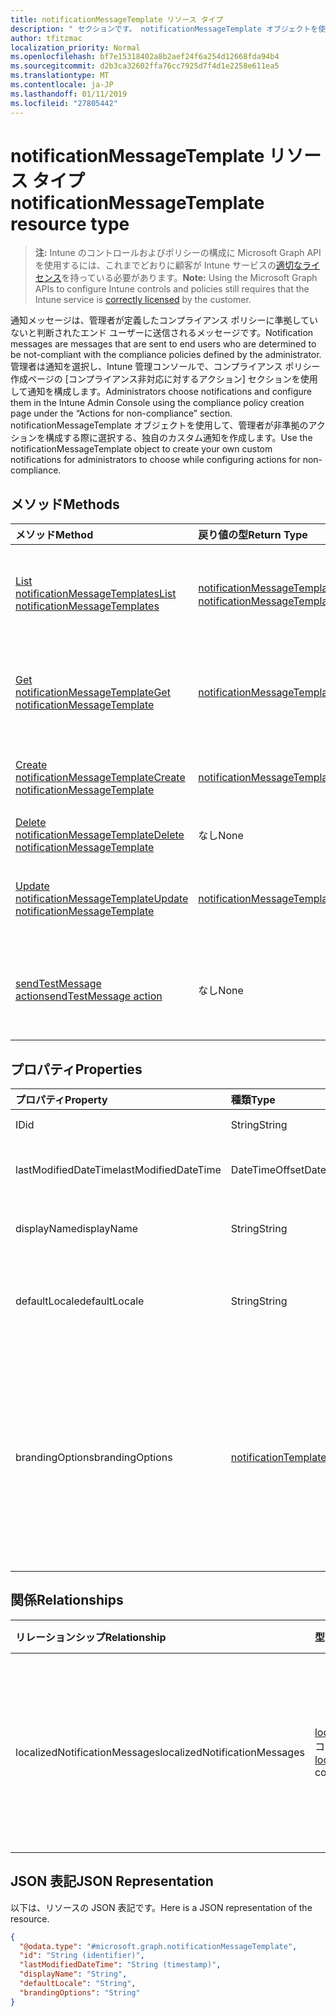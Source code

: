 ```yaml
---
title: notificationMessageTemplate リソース タイプ
description: " セクションです。 notificationMessageTemplate オブジェクトを使用して、管理者が非準拠のアクションを構成する際に選択する、独自のカスタム通知を作成します。"
author: tfitzmac
localization_priority: Normal
ms.openlocfilehash: bf7e15318402a8b2aef24f6a254d12668fda94b4
ms.sourcegitcommit: d2b3ca32602ffa76cc7925d7f4d1e2258e611ea5
ms.translationtype: MT
ms.contentlocale: ja-JP
ms.lasthandoff: 01/11/2019
ms.locfileid: "27805442"
---
```

# <a name="notificationmessagetemplate-resource-type"></a><span data-ttu-id="2bd75-104">notificationMessageTemplate リソース タイプ</span><span class="sxs-lookup"><span data-stu-id="2bd75-104">notificationMessageTemplate resource type</span></span>

> <span data-ttu-id="2bd75-105">**注:** Intune のコントロールおよびポリシーの構成に Microsoft Graph API を使用するには、これまでどおりに顧客が Intune サービスの[適切なライセンス](https://go.microsoft.com/fwlink/?linkid=839381)を持っている必要があります。</span><span class="sxs-lookup"><span data-stu-id="2bd75-105">**Note:** Using the Microsoft Graph APIs to configure Intune controls and policies still requires that the Intune service is [correctly licensed](https://go.microsoft.com/fwlink/?linkid=839381) by the customer.</span></span>

<span data-ttu-id="2bd75-106">通知メッセージは、管理者が定義したコンプライアンス ポリシーに準拠していないと判断されたエンド ユーザーに送信されるメッセージです。</span><span class="sxs-lookup"><span data-stu-id="2bd75-106">Notification messages are messages that are sent to end users who are determined to be not-compliant with the compliance policies defined by the administrator.</span></span> <span data-ttu-id="2bd75-107">管理者は通知を選択し、Intune 管理コンソールで、コンプライアンス ポリシー作成ページの [コンプライアンス非対応に対するアクション] セクションを使用して通知を構成します。</span><span class="sxs-lookup"><span data-stu-id="2bd75-107">Administrators choose notifications and configure them in the Intune Admin Console using the compliance policy creation page under the “Actions for non-compliance” section.</span></span> <span data-ttu-id="2bd75-108">notificationMessageTemplate オブジェクトを使用して、管理者が非準拠のアクションを構成する際に選択する、独自のカスタム通知を作成します。</span><span class="sxs-lookup"><span data-stu-id="2bd75-108">Use the notificationMessageTemplate object to create your own custom notifications for administrators to choose while configuring actions for non-compliance.</span></span>
## <a name="methods"></a><span data-ttu-id="2bd75-109">メソッド</span><span class="sxs-lookup"><span data-stu-id="2bd75-109">Methods</span></span>
|<span data-ttu-id="2bd75-110">メソッド</span><span class="sxs-lookup"><span data-stu-id="2bd75-110">Method</span></span>|<span data-ttu-id="2bd75-111">戻り値の型</span><span class="sxs-lookup"><span data-stu-id="2bd75-111">Return Type</span></span>|<span data-ttu-id="2bd75-112">説明</span><span class="sxs-lookup"><span data-stu-id="2bd75-112">Description</span></span>|
|:---|:---|:---|
|[<span data-ttu-id="2bd75-113">List notificationMessageTemplates</span><span class="sxs-lookup"><span data-stu-id="2bd75-113">List notificationMessageTemplates</span></span>](../api/intune-notification-notificationmessagetemplate-list.md)|<span data-ttu-id="2bd75-114">[notificationMessageTemplate](../resources/intune-notification-notificationmessagetemplate.md) コレクション</span><span class="sxs-lookup"><span data-stu-id="2bd75-114">[notificationMessageTemplate](../resources/intune-notification-notificationmessagetemplate.md) collection</span></span>|<span data-ttu-id="2bd75-115">[notificationMessageTemplate](../resources/intune-notification-notificationmessagetemplate.md) オブジェクトのプロパティとリレーションシップをリストします。</span><span class="sxs-lookup"><span data-stu-id="2bd75-115">List properties and relationships of the [notificationMessageTemplate](../resources/intune-notification-notificationmessagetemplate.md) objects.</span></span>|
|[<span data-ttu-id="2bd75-116">Get notificationMessageTemplate</span><span class="sxs-lookup"><span data-stu-id="2bd75-116">Get notificationMessageTemplate</span></span>](../api/intune-notification-notificationmessagetemplate-get.md)|[<span data-ttu-id="2bd75-117">notificationMessageTemplate</span><span class="sxs-lookup"><span data-stu-id="2bd75-117">notificationMessageTemplate</span></span>](../resources/intune-notification-notificationmessagetemplate.md)|<span data-ttu-id="2bd75-118">[notificationMessageTemplate](../resources/intune-notification-notificationmessagetemplate.md) オブジェクトのプロパティとリレーションシップを読み取ります。</span><span class="sxs-lookup"><span data-stu-id="2bd75-118">Read properties and relationships of the [notificationMessageTemplate](../resources/intune-notification-notificationmessagetemplate.md) object.</span></span>|
|[<span data-ttu-id="2bd75-119">Create notificationMessageTemplate</span><span class="sxs-lookup"><span data-stu-id="2bd75-119">Create notificationMessageTemplate</span></span>](../api/intune-notification-notificationmessagetemplate-create.md)|[<span data-ttu-id="2bd75-120">notificationMessageTemplate</span><span class="sxs-lookup"><span data-stu-id="2bd75-120">notificationMessageTemplate</span></span>](../resources/intune-notification-notificationmessagetemplate.md)|<span data-ttu-id="2bd75-121">新しい [notificationMessageTemplate](../resources/intune-notification-notificationmessagetemplate.md) を作成します。</span><span class="sxs-lookup"><span data-stu-id="2bd75-121">Create a new [notificationMessageTemplate](../resources/intune-notification-notificationmessagetemplate.md) object.</span></span>|
|[<span data-ttu-id="2bd75-122">Delete notificationMessageTemplate</span><span class="sxs-lookup"><span data-stu-id="2bd75-122">Delete notificationMessageTemplate</span></span>](../api/intune-notification-notificationmessagetemplate-delete.md)|<span data-ttu-id="2bd75-123">なし</span><span class="sxs-lookup"><span data-stu-id="2bd75-123">None</span></span>|<span data-ttu-id="2bd75-124">[notificationMessageTemplate](../resources/intune-notification-notificationmessagetemplate.md) を削除します。</span><span class="sxs-lookup"><span data-stu-id="2bd75-124">Deletes a [notificationMessageTemplate](../resources/intune-notification-notificationmessagetemplate.md).</span></span>|
|[<span data-ttu-id="2bd75-125">Update notificationMessageTemplate</span><span class="sxs-lookup"><span data-stu-id="2bd75-125">Update notificationMessageTemplate</span></span>](../api/intune-notification-notificationmessagetemplate-update.md)|[<span data-ttu-id="2bd75-126">notificationMessageTemplate</span><span class="sxs-lookup"><span data-stu-id="2bd75-126">notificationMessageTemplate</span></span>](../resources/intune-notification-notificationmessagetemplate.md)|<span data-ttu-id="2bd75-127">[notificationMessageTemplate](../resources/intune-notification-notificationmessagetemplate.md) オブジェクトのプロパティを更新します。</span><span class="sxs-lookup"><span data-stu-id="2bd75-127">Update the properties of a [notificationMessageTemplate](../resources/intune-notification-notificationmessagetemplate.md) object.</span></span>|
|[<span data-ttu-id="2bd75-128">sendTestMessage action</span><span class="sxs-lookup"><span data-stu-id="2bd75-128">sendTestMessage action</span></span>](../api/intune-notification-notificationmessagetemplate-sendtestmessage.md)|<span data-ttu-id="2bd75-129">なし</span><span class="sxs-lookup"><span data-stu-id="2bd75-129">None</span></span>|<span data-ttu-id="2bd75-130">既定のロケールで、指定された notificationMessageTemplate を使用して、テスト メッセージを送信します</span><span class="sxs-lookup"><span data-stu-id="2bd75-130">Sends test message using the specified notificationMessageTemplate in the default locale</span></span>|

## <a name="properties"></a><span data-ttu-id="2bd75-131">プロパティ</span><span class="sxs-lookup"><span data-stu-id="2bd75-131">Properties</span></span>
|<span data-ttu-id="2bd75-132">プロパティ</span><span class="sxs-lookup"><span data-stu-id="2bd75-132">Property</span></span>|<span data-ttu-id="2bd75-133">種類</span><span class="sxs-lookup"><span data-stu-id="2bd75-133">Type</span></span>|<span data-ttu-id="2bd75-134">説明</span><span class="sxs-lookup"><span data-stu-id="2bd75-134">Description</span></span>|
|:---|:---|:---|
|<span data-ttu-id="2bd75-135">ID</span><span class="sxs-lookup"><span data-stu-id="2bd75-135">id</span></span>|<span data-ttu-id="2bd75-136">String</span><span class="sxs-lookup"><span data-stu-id="2bd75-136">String</span></span>|<span data-ttu-id="2bd75-137">エンティティのキー。</span><span class="sxs-lookup"><span data-stu-id="2bd75-137">Key of the entity.</span></span>|
|<span data-ttu-id="2bd75-138">lastModifiedDateTime</span><span class="sxs-lookup"><span data-stu-id="2bd75-138">lastModifiedDateTime</span></span>|<span data-ttu-id="2bd75-139">DateTimeOffset</span><span class="sxs-lookup"><span data-stu-id="2bd75-139">DateTimeOffset</span></span>|<span data-ttu-id="2bd75-140">オブジェクトが最後に変更された DateTime。</span><span class="sxs-lookup"><span data-stu-id="2bd75-140">DateTime the object was last modified.</span></span>|
|<span data-ttu-id="2bd75-141">displayName</span><span class="sxs-lookup"><span data-stu-id="2bd75-141">displayName</span></span>|<span data-ttu-id="2bd75-142">String</span><span class="sxs-lookup"><span data-stu-id="2bd75-142">String</span></span>|<span data-ttu-id="2bd75-143">通知メッセージ テンプレートの表示名。</span><span class="sxs-lookup"><span data-stu-id="2bd75-143">Display name for the Notification Message Template.</span></span>|
|<span data-ttu-id="2bd75-144">defaultLocale</span><span class="sxs-lookup"><span data-stu-id="2bd75-144">defaultLocale</span></span>|<span data-ttu-id="2bd75-145">String</span><span class="sxs-lookup"><span data-stu-id="2bd75-145">String</span></span>|<span data-ttu-id="2bd75-146">要求されたロケールが使用できないときにフォールバックする既定のロケール。</span><span class="sxs-lookup"><span data-stu-id="2bd75-146">The default locale to fallback onto when the requested locale is not available.</span></span>|
|<span data-ttu-id="2bd75-147">brandingOptions</span><span class="sxs-lookup"><span data-stu-id="2bd75-147">brandingOptions</span></span>|[<span data-ttu-id="2bd75-148">notificationTemplateBrandingOptions</span><span class="sxs-lookup"><span data-stu-id="2bd75-148">notificationTemplateBrandingOptions</span></span>](../resources/intune-notification-notificationtemplatebrandingoptions.md)|<span data-ttu-id="2bd75-149">メッセージ テンプレートのブランド化オプション。</span><span class="sxs-lookup"><span data-stu-id="2bd75-149">The Message Template Branding Options.</span></span> <span data-ttu-id="2bd75-150">ブランド化は、Intune 管理コンソールで定義されます。</span><span class="sxs-lookup"><span data-stu-id="2bd75-150">Branding is defined in the Intune Admin Console.</span></span> <span data-ttu-id="2bd75-151">可能な値は、`none`、`includeCompanyLogo`、`includeCompanyName`、`includeContactInformation` です。</span><span class="sxs-lookup"><span data-stu-id="2bd75-151">Possible values are: `none`, `includeCompanyLogo`, `includeCompanyName`, `includeContactInformation`.</span></span>|

## <a name="relationships"></a><span data-ttu-id="2bd75-152">関係</span><span class="sxs-lookup"><span data-stu-id="2bd75-152">Relationships</span></span>
|<span data-ttu-id="2bd75-153">リレーションシップ</span><span class="sxs-lookup"><span data-stu-id="2bd75-153">Relationship</span></span>|<span data-ttu-id="2bd75-154">型</span><span class="sxs-lookup"><span data-stu-id="2bd75-154">Type</span></span>|<span data-ttu-id="2bd75-155">説明</span><span class="sxs-lookup"><span data-stu-id="2bd75-155">Description</span></span>|
|:---|:---|:---|
|<span data-ttu-id="2bd75-156">localizedNotificationMessages</span><span class="sxs-lookup"><span data-stu-id="2bd75-156">localizedNotificationMessages</span></span>|<span data-ttu-id="2bd75-157">[localizedNotificationMessage](../resources/intune-notification-localizednotificationmessage.md) コレクション</span><span class="sxs-lookup"><span data-stu-id="2bd75-157">[localizedNotificationMessage](../resources/intune-notification-localizednotificationmessage.md) collection</span></span>|<span data-ttu-id="2bd75-158">この通知メッセージ テンプレート用にローカライズされたメッセージのリスト。</span><span class="sxs-lookup"><span data-stu-id="2bd75-158">The list of localized messages for this Notification Message Template.</span></span>|

## <a name="json-representation"></a><span data-ttu-id="2bd75-159">JSON 表記</span><span class="sxs-lookup"><span data-stu-id="2bd75-159">JSON Representation</span></span>
<span data-ttu-id="2bd75-160">以下は、リソースの JSON 表記です。</span><span class="sxs-lookup"><span data-stu-id="2bd75-160">Here is a JSON representation of the resource.</span></span>
<!-- {
  "blockType": "resource",
  "keyProperty": "id",
  "@odata.type": "microsoft.graph.notificationMessageTemplate"
}
-->
``` json
{
  "@odata.type": "#microsoft.graph.notificationMessageTemplate",
  "id": "String (identifier)",
  "lastModifiedDateTime": "String (timestamp)",
  "displayName": "String",
  "defaultLocale": "String",
  "brandingOptions": "String"
}
```



